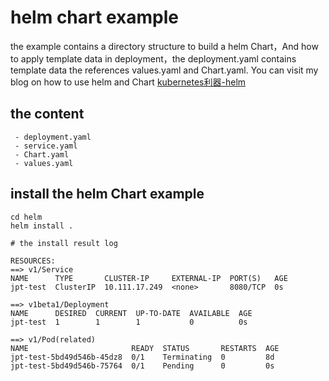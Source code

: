 # helm chart  example
 the example contains a directory structure to build a helm Chart，And how to apply template data in deployment，the deployment.yaml  contains template data the references values.yaml and Chart.yaml.
 You can visit my blog on how to use helm and Chart [kubernetes利器-helm](https://gitzl.github.io/2018/07/19/helm/)

## the content

```
 - deployment.yaml
 - service.yaml
 - Chart.yaml
 - values.yaml

```
## install the helm Chart example

```
cd helm
helm install .

# the install result log 

RESOURCES:
==> v1/Service
NAME      TYPE       CLUSTER-IP     EXTERNAL-IP  PORT(S)   AGE
jpt-test  ClusterIP  10.111.17.249  <none>       8080/TCP  0s

==> v1beta1/Deployment
NAME      DESIRED  CURRENT  UP-TO-DATE  AVAILABLE  AGE
jpt-test  1        1        1           0          0s

==> v1/Pod(related)
NAME                       READY  STATUS       RESTARTS  AGE
jpt-test-5bd49d546b-45dz8  0/1    Terminating  0         8d
jpt-test-5bd49d546b-75764  0/1    Pending      0         0s

```